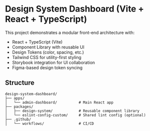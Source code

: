 
# Design System Dashboard (Vite + React + TypeScript)

This project demonstrates a modular front-end architecture with:

- React + TypeScript (Vite)
- Component Library with reusable UI
- Design Tokens (color, spacing, etc.)
- Tailwind CSS for utility-first styling
- Storybook integration for UI collaboration
- Figma-based design token syncing

## Structure

```
design-system-dashboard/
├── apps/
│   └── admin-dashboard/          # Main React app
├── packages/
│   ├── design-system/            # Reusable component library
│   └── eslint-config-custom/     # Shared lint config (optional)
├── .github/
│   └── workflows/                # CI/CD
```

